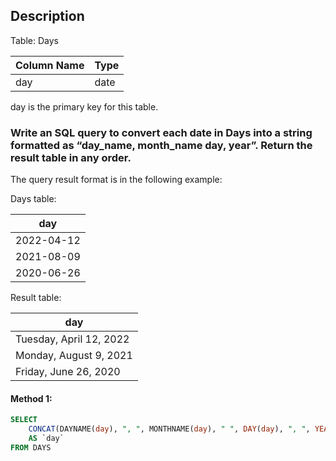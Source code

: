 ## Description

Table: Days

| Column Name | Type |
| ----------- | ---- |
| day         | date |

day is the primary key for this table.

### Write an SQL query to convert each date in Days into a string formatted as “day_name, month_name day, year”. Return the result table in any order.

The query result format is in the following example:

Days table:

| day        |
| ---------- |
| 2022-04-12 |
| 2021-08-09 |
| 2020-06-26 |

Result table:

| day                     |
| ----------------------- |
| Tuesday, April 12, 2022 |
| Monday, August 9, 2021  |
| Friday, June 26, 2020   |

#### Method 1:

```sql
SELECT
    CONCAT(DAYNAME(day), ", ", MONTHNAME(day), " ", DAY(day), ", ", YEAR(day))
    AS `day`
FROM DAYS
```
